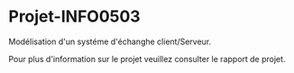 # Projet-INFO0503

Modélisation  d'un systéme d'échanghe client/Serveur.

Pour plus d'information sur le projet veuillez consulter le rapport de projet.
